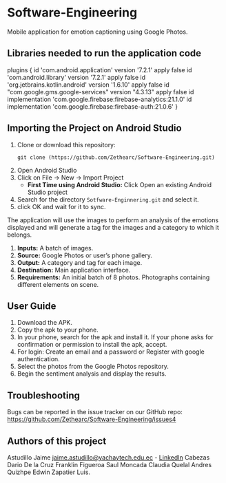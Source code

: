 # Software-Engineering
Mobile application for emotion captioning using Google Photos.
## Libraries needed to run the application code

  plugins {
      id 'com.android.application' version '7.2.1' apply false
      id 'com.android.library' version '7.2.1' apply false
      id 'org.jetbrains.kotlin.android' version '1.6.10' apply false
      id "com.google.gms.google-services" version "4.3.13" apply false
      id implementation 'com.google.firebase:firebase-analytics:21.1.0'
      id implementation 'com.google.firebase:firebase-auth:21.0.6'
  }
## Importing the Project on Android Studio
1. Clone or download this repository:
     ```
     git clone (https://github.com/Zethearc/Software-Engineering.git)
     ```
2. Open Android Studio
3. Click on File -> New -> Import Project
     - **First Time using Android Studio:** Click Open an existing Android Studio project
4. Search for the directory `Sotfware-Enginnering.git` and select it.
5.  click OK and wait for it to sync.

The application will use the images to perform an analysis of the emotions displayed and will generate a tag for the images and a category to which it belongs.
1. **Inputs:** A batch of images.
2. **Source:** Google Photos or user’s phone gallery.
3. **Output:** A category and tag for each image. 
4. **Destination:** Main application interface.
5. **Requirements:** An initial batch of 8 photos. Photographs containing different elements on scene.


## User Guide 

1. Download the APK.
2. Copy the apk to your phone.
3. In your phone, search for the apk and install it. If your phone asks for confirmation or permission to install the apk, accept.
4. For login:
    Create an email and a password or
    Register with google authentication.
5. Select the photos from the Google Photos repository.
6. Begin the sentiment analysis and display the results.
 
 ## Troubleshooting
Bugs can be reported in the issue tracker on our GitHub repo: https://github.com/Zethearc/Software-Engineering/issues4

## Authors of this project
Astudillo Jaime jaime.astudillo@yachaytech.edu.ec - [LinkedIn](https://www.linkedin.com/in/jaime-astudillo-664754228/)
Cabezas Dario
De la Cruz Franklin
Figueroa Saul
Moncada Claudia
Quelal Andres
Quizhpe Edwin
Zapatier Luis.


